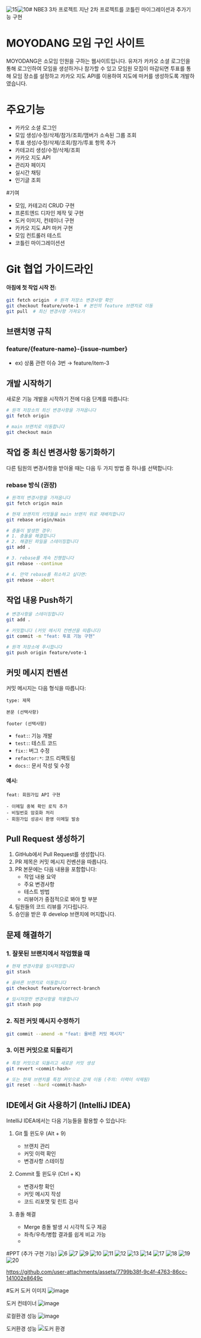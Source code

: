 ![15](https://github.com/user-attachments/assets/063ae939-8d9d-4fde-a089-91dbb4f39d8e)![10](https://github.com/user-attachments/assets/6c1cd55d-1fe1-4bb4-8fb0-a6af45b34381)# NBE3 3차 프로젝트
지난 2차 프로젝트를 코틀린 마이그레이션과 추가기능 구현

# MOYODANG 모임 구인 사이트
MOYODANG은 소모임 인원을 구하는 웹사이트입니다.
유저가 카카오 소셜 로그인을 통해 로그인하여 모임을 생섣하거나 참가할 수 있고 모임원 모집이 마감되면 투표를 통해 모임 장소를 설정하고 카카오 지도 API를 이용하여 지도에 마커를 생성하도록 개발하였습니다.

# 주요기능
- 카카오 소셜 로그인
- 모임 생성/수정/삭제/참가/조회/맴버가 소속된 그룹 조회
- 투표 생성/수정/삭제/조회/참가/투표 항목 추가
- 카테고리 생성/수정/삭제/조회
- 카카오 지도 API
- 관리자 페이지
- 실시간 채팅
- 인기글 조회

#기여
- 모임, 카테고리 CRUD 구현
- 프론트엔드 디자인 제작 및 구현
- 도커 이미지, 컨테이너 구현
- 카카오 지도 API 마커 구현
- 모임 컨트롤러 테스트
- 코틀린 마이그레이션션


# Git 협업 가이드라인

#### 아침에 첫 작업 시작 전:
```bash
git fetch origin  # 원격 저장소 변경사항 확인
git checkout feature/vote-1  # 본인의 feature 브랜치로 이동
git pull  # 최신 변경사항 가져오기
```

## 브랜치명 규칙

### **feature/{feature-name}-{issue-number}**

- ex) 상품 관련 이슈 3번 → feature/item-3

## 개발 시작하기

새로운 기능 개발을 시작하기 전에 다음 단계를 따릅니다:

```bash
# 원격 저장소의 최신 변경사항을 가져옵니다
git fetch origin

# main 브랜치로 이동합니다
git checkout main

```

## 작업 중 최신 변경사항 동기화하기

다른 팀원의 변경사항을 받아올 때는 다음 두 가지 방법 중 하나를 선택합니다:

### rebase 방식 (권장)

```bash
# 원격의 변경사항을 가져옵니다
git fetch origin main

# 현재 브랜치의 커밋들을 main 브랜치 위로 재배치합니다
git rebase origin/main

# 충돌이 발생한 경우:
# 1. 충돌을 해결합니다
# 2. 해결된 파일을 스테이징합니다
git add .

# 3. rebase를 계속 진행합니다
git rebase --continue

# 4. 만약 rebase를 취소하고 싶다면:
git rebase --abort
```

## 작업 내용 Push하기

```bash
# 변경사항을 스테이징합니다
git add .

# 커밋합니다 (커밋 메시지 컨벤션을 따릅니다)
git commit -m "feat: 투표 기능 구현"

# 원격 저장소에 푸시합니다
git push origin feature/vote-1

```

## 커밋 메시지 컨벤션

커밋 메시지는 다음 형식을 따릅니다:

```
type: 제목

본문 (선택사항)

footer (선택사항)
```

- `feat:`: 기능 개발
- `test:`: 테스트 코드
- `fix:`: 버그 수정
- `refactor:*`: 코드 리팩토링
- `docs:`: 문서 작성 및 수정

#### 예시:
```
feat: 회원가입 API 구현

- 이메일 중복 확인 로직 추가
- 비밀번호 암호화 처리
- 회원가입 성공시 환영 이메일 발송

```

## Pull Request 생성하기

1. GitHub에서 Pull Request를 생성합니다.
2. PR 제목은 커밋 메시지 컨벤션을 따릅니다.
3. PR 본문에는 다음 내용을 포함합니다:
   - 작업 내용 요약
   - 주요 변경사항
   - 테스트 방법
   - 리뷰어가 중점적으로 봐야 할 부분
4. 팀원들의 코드 리뷰를 기다립니다.
5. 승인을 받은 후 develop 브랜치에 머지합니다.

## 문제 해결하기

### 1. 잘못된 브랜치에서 작업했을 때
```bash
# 현재 변경사항을 임시저장합니다
git stash

# 올바른 브랜치로 이동합니다
git checkout feature/correct-branch

# 임시저장한 변경사항을 적용합니다
git stash pop
```

### 2. 직전 커밋 메시지 수정하기
```bash
git commit --amend -m "feat: 올바른 커밋 메시지"
```

### 3. 이전 커밋으로 되돌리기
```bash
# 특정 커밋으로 되돌리고 새로운 커밋 생성
git revert <commit-hash>

# 또는 현재 브랜치를 특정 커밋으로 강제 이동 (주의: 이력이 삭제됨)
git reset --hard <commit-hash>
```

## IDE에서 Git 사용하기 (IntelliJ IDEA)

IntelliJ IDEA에서는 다음 기능들을 활용할 수 있습니다:

1. Git 툴 윈도우 (Alt + 9)
   - 브랜치 관리
   - 커밋 이력 확인
   - 변경사항 스테이징

2. Commit 툴 윈도우 (Ctrl + K)
   - 변경사항 확인
   - 커밋 메시지 작성
   - 코드 리포맷 및 린트 검사

3. 충돌 해결
   - Merge 충돌 발생 시 시각적 도구 제공
   - 좌측/우측/병합 결과를 쉽게 비교 가능
   - 
#PPT (추가 구현 기능)
![6](https://github.com/user-attachments/assets/b1b0b888-24de-46d1-8cb1-46a83f901168)
![7](https://github.com/user-attachments/assets/fca73e28-34bc-4379-bce2-5e38e31eea82)
![9](https://github.com/user-attachments/assets/cf14d02f-0f19-46b5-8729-35b2419e4554)
![10](https://github.com/user-attachments/assets/f61b5a38-0a42-461f-8e9f-736aa3863eba)
![11](https://github.com/user-attachments/assets/2ec6daf4-3432-4081-88fe-05e91317bb27)
![12](https://github.com/user-attachments/assets/25b3da23-b2f5-4368-a246-235689f3d798)
![13](https://github.com/user-attachments/assets/d80b74c0-170e-4520-98af-c8c39885dce2)
![14](https://github.com/user-attachments/assets/203b5911-e9ba-4c60-9af4-e85ac49ea86f)
![17](https://github.com/user-attachments/assets/e6ae2971-dff5-478a-9cc5-bf8884207c48)
![18](https://github.com/user-attachments/assets/2a15724f-fe5f-4e20-b750-1a4965a666d9)
![19](https://github.com/user-attachments/assets/17747f0f-a836-4416-9877-e54a1a263e32)
![20](https://github.com/user-attachments/assets/cafeadd9-ffab-4dfe-af7c-79bf7084f755)

https://github.com/user-attachments/assets/7799b38f-9c4f-4763-86cc-141002e8649c

#도커
도커 이미지
![image](https://github.com/user-attachments/assets/da63639d-e9f0-42c6-a6ae-1835becaca3d)

도커 컨테이너
![image](https://github.com/user-attachments/assets/6fc68604-0773-48c5-a8f1-05125fb45569)

로컬환경 성능
![image](https://github.com/user-attachments/assets/9c4ed3d3-b896-44f2-86dc-ac87890476a5)

도커환경 성능
![도커 환경](https://github.com/user-attachments/assets/97a3efe7-d9c3-4e92-8d44-47f5293c8d72)





